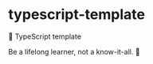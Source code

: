 # typescript-template

🐢 TypeScript template

<!-- INSPIRATIONAL_QUOTE_START -->
Be a lifelong learner, not a know-it-all.
👻
<!-- INSPIRATIONAL_QUOTE_END -->
